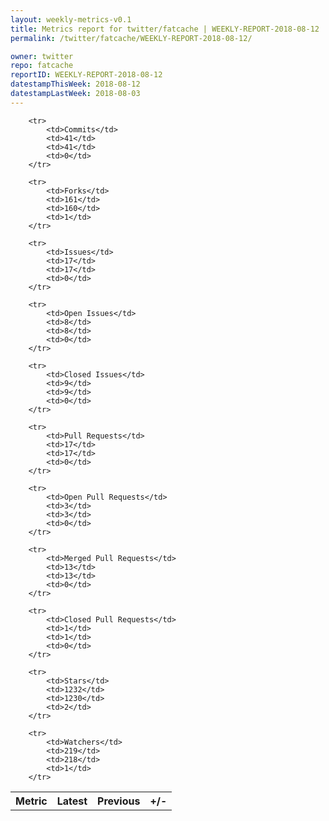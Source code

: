 ```yaml
---
layout: weekly-metrics-v0.1
title: Metrics report for twitter/fatcache | WEEKLY-REPORT-2018-08-12
permalink: /twitter/fatcache/WEEKLY-REPORT-2018-08-12/

owner: twitter
repo: fatcache
reportID: WEEKLY-REPORT-2018-08-12
datestampThisWeek: 2018-08-12
datestampLastWeek: 2018-08-03
---
```




<table style="width: 100%;">
    <tr>
        <th>Metric</th>
        <th>Latest</th>
        <th>Previous</th>
        <th>+/-</th>
    </tr>

        <tr>
            <td>Commits</td>
            <td>41</td>
            <td>41</td>
            <td>0</td>
        </tr>
        
        <tr>
            <td>Forks</td>
            <td>161</td>
            <td>160</td>
            <td>1</td>
        </tr>
        
        <tr>
            <td>Issues</td>
            <td>17</td>
            <td>17</td>
            <td>0</td>
        </tr>
        
        <tr>
            <td>Open Issues</td>
            <td>8</td>
            <td>8</td>
            <td>0</td>
        </tr>
        
        <tr>
            <td>Closed Issues</td>
            <td>9</td>
            <td>9</td>
            <td>0</td>
        </tr>
        
        <tr>
            <td>Pull Requests</td>
            <td>17</td>
            <td>17</td>
            <td>0</td>
        </tr>
        
        <tr>
            <td>Open Pull Requests</td>
            <td>3</td>
            <td>3</td>
            <td>0</td>
        </tr>
        
        <tr>
            <td>Merged Pull Requests</td>
            <td>13</td>
            <td>13</td>
            <td>0</td>
        </tr>
        
        <tr>
            <td>Closed Pull Requests</td>
            <td>1</td>
            <td>1</td>
            <td>0</td>
        </tr>
        
        <tr>
            <td>Stars</td>
            <td>1232</td>
            <td>1230</td>
            <td>2</td>
        </tr>
        
        <tr>
            <td>Watchers</td>
            <td>219</td>
            <td>218</td>
            <td>1</td>
        </tr>
        
</table>
